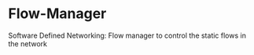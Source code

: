 Flow-Manager
============

Software Defined Networking: Flow manager to control the static flows in the network
